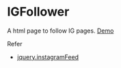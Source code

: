 # IGFollower
A html page to follow IG pages.
[Demo](https://ahchao.github.io/IGFollower/)

Refer
- [jquery.instagramFeed](https://github.com/jsanahuja/jquery.instagramFeed)